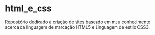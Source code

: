 # html_e_css
Repositório dedicado à criação de sites baseado em meu conhecimento acerca da linguagem de marcação HTML5 e Linguagem de estilo CSS3.
